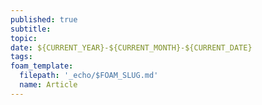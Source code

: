 ```yaml
---
published: true
subtitle:
topic:
date: ${CURRENT_YEAR}-${CURRENT_MONTH}-${CURRENT_DATE}
tags: 
foam_template:
  filepath: '_echo/$FOAM_SLUG.md'
  name: Article
---
```


# 